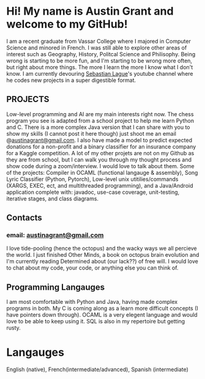 # Hi! My name is Austin Grant and welcome to my GitHub!
I am a recent graduate from Vassar College where I majored in Computer Science and minored in French.
I was still able to explore other areas of interest such as Geography, History, Politcal Science and Philisophy.
Being wrong is starting to be more fun, and I'm starting to be wrong more often, but right about more things. The more I learn the more I know what I don't know. I am currently devouring [Sebastian Lague](https://www.youtube.com/@SebastianLague)'s youtube channel where he codes new projects in a super digestible format. 
## PROJECTS
Low-level programming and AI are my main interests right now. The chess program you see is adapted from a school project to help me learn Python and C. There is a more complex Java version that I can share with you to show my skills (I cannot post it here though) just shoot me an email @austinagrant@gmail.com. I also have made a model to predict expected donations for a non-profit and a binary classifier for an insurance company for a Kaggle competition.
A lot of my other projets are not on my Github as they are from school, but I can walk you through my thought process and show code during a zoom/interview. I would love to talk about them. Some of the projects: Compiler in OCAML (functional langauge & assembly), Song Lyric Classifier (Python, Pytorch), Low-level unix utitilies/commands (XARGS, EXEC, ect, and multithreaded programming), and a Java/Android application complete with: javadoc, use-case coverage, unit-testing, iterative stages, and class diagrams. 

## Contacts
### email: austinagrant@gmail.com
I love tide-pooling (hence the octopus) and the wacky ways we all percieve the world. I just finished Other Minds, a book on octopus brain evolution and I'm currently reading Determined about (our lack??) of free will. I would love to chat about my code, your code, or anything else you can think of.


## Programming Langauges
I am most comfortable with Python and Java, having made complex programs in both. My C is coming along as a learn more difficult concepts (I have pointers down through). OCAML is a very elegent language and would love to be able to keep using it. SQL is also in my repertoire but getting rusty.

# Langauges
English (native), French(intermediate/advanced), Spanish (intermediate)
